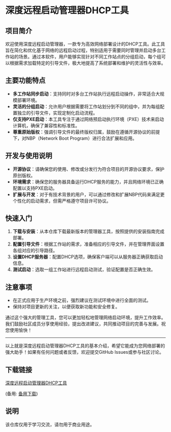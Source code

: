# 深度远程启动管理器DHCP工具

## 项目简介

欢迎使用深度远程启动管理器，一款专为高效网络部署设计的DHCP工具。此工具旨在简化和优化基于网络的远程启动过程，特别适用于需要同时管理并启动多台工作站的场景。通过本软件，用户能够实现针对不同工作站点的分组启动，每个组可以根据需求加载特定的引导文件，极大地提高了系统部署和维护的灵活性与效率。

## 主要功能特点

- **多工作站同步启动**：支持同时对多台工作站执行远程启动操作，非常适合大规模部署环境。
- **灵活的分组启动**：允许用户根据需要将工作站划分到不同的组中，并为每组配置独立的引导文件，实现定制化启动流程。
- **仅支持PXE启动**：本工具专注于通过网络预启动执行环境（PXE）技术来启动计算机，确保了兼容性和标准性。
- **尊重原始版权**：强调引导文件的最终版权归属，鼓励在遵循开源协议的前提下，对NBP（Network Boot Program）进行合法扩展和应用。

## 开发与使用说明

- **开源协议**：请确保您的使用、修改或分发行为符合项目的开源协议要求，保护原创版权。
- **环境需求**：确保您的服务器具备运行DHCP服务的能力，并且网络环境已正确配置以支持PXE启动。
- **扩展与开发**：对于有技术背景的用户，可以通过修改和扩展NBP代码来满足更个性化的启动需求，但需严格遵守项目许可协议。

## 快速入门

1. **下载与安装**：从本仓库下载最新版本的管理器工具，按照提供的安装指南完成部署。
2. **配置引导文件**：根据工作站的需求，准备相应的引导文件，并在管理界面设置各组对应的引导路径。
3. **设置DHCP服务器**：配置DHCP选项，确保客户端可以从服务器正确获取启动信息。
4. **测试启动**：选取一组工作站进行远程启动测试，验证配置是否正确生效。

## 注意事项

- 在正式应用于生产环境之前，强烈建议在测试环境中进行全面的测试。
- 保持对项目更新的关注，以便获取新功能和安全修复。

通过这个强大的管理工具，您可以更加轻松地管理网络启动环境，提升工作效率。我们鼓励社区成员分享使用经验，提出改进建议，共同推动项目的完善与发展。祝您使用愉快！

---

以上就是深度远程启动管理器DHCP工具的基本介绍，希望它能成为您网络部署的强大助手！如果有任何问题或者反馈，欢迎提交GitHub Issues或参与社区讨论。

## 下载链接
[深度远程启动管理器DHCP工具](https://pan.quark.cn/s/28466f847095) 

(备用: [备用下载](https://pan.baidu.com/s/1m1utSCRJ8xjd03ShnfKgMw?pwd=1234))

## 说明

该仓库仅用于学习交流，请勿用于商业用途。
